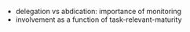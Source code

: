 * delegation vs abdication: importance of monitoring
* involvement as a function of task-relevant-maturity 